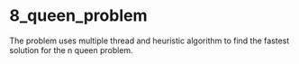 # 8_queen_problem

The problem uses multiple thread and heuristic algorithm to find the fastest solution for the n queen problem.
